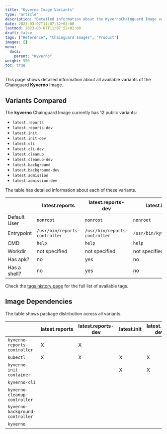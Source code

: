 ```yaml
---
title: "Kyverno Image Variants"
type: "article"
description: "Detailed information about the KyvernoChainguard Image variants"
date: 2023-03-07T11:07:52+02:00
lastmod: 2023-03-07T11:07:52+02:00
draft: false
tags: ["Reference", "Chainguard Images", "Product"]
images: []
menu:
  docs:
    parent: "Kyverno"
weight: 550
toc: true
---
```


This page shows detailed information about all available variants of the Chainguard **Kyverno** Image.

## Variants Compared
The **kyverno** Chainguard Image currently has 12 public variants: 

- `latest.reports`
- `latest.reports-dev`
- `latest.init`
- `latest.init-dev`
- `latest.cli`
- `latest.cli-dev`
- `latest.cleanup`
- `latest.cleanup-dev`
- `latest.background`
- `latest.background-dev`
- `latest.admission`
- `latest.admission-dev`

The table has detailed information about each of these variants.

|              | latest.reports                | latest.reports-dev            | latest.init           | latest.init-dev       | latest.cli                 | latest.cli-dev             | latest.cleanup                | latest.cleanup-dev            | latest.background                | latest.background-dev            | latest.admission   | latest.admission-dev |
|--------------|-------------------------------|-------------------------------|-----------------------|-----------------------|----------------------------|----------------------------|-------------------------------|-------------------------------|----------------------------------|----------------------------------|--------------------|----------------------|
| Default User | `nonroot`                     | `nonroot`                     | `nonroot`             | `nonroot`             | `nonroot`                  | `nonroot`                  | `nonroot`                     | `nonroot`                     | `nonroot`                        | `nonroot`                        | `nonroot`          | `nonroot`            |
| Entrypoint   | `/usr/bin/reports-controller` | `/usr/bin/reports-controller` | `/usr/bin/kyvernopre` | `/usr/bin/kyvernopre` | `/usr/bin/kubectl-kyverno` | `/usr/bin/kubectl-kyverno` | `/usr/bin/cleanup-controller` | `/usr/bin/cleanup-controller` | `/usr/bin/background-controller` | `/usr/bin/background-controller` | `/usr/bin/kyverno` | `/usr/bin/kyverno`   |
| CMD          | `help`                        | `help`                        | `help`                | `help`                | `help`                     | `help`                     | `help`                        | `help`                        | `help`                           | `help`                           | `help`             | `help`               |
| Workdir      | not specified                 | not specified                 | not specified         | not specified         | not specified              | not specified              | not specified                 | not specified                 | not specified                    | not specified                    | not specified      | not specified        |
| Has apk?     | no                            | yes                           | no                    | yes                   | no                         | yes                        | no                            | yes                           | no                               | yes                              | no                 | yes                  |
| Has a shell? | no                            | yes                           | no                    | yes                   | no                         | yes                        | no                            | yes                           | no                               | yes                              | no                 | yes                  |

Check the [tags history page](/chainguard/chainguard-images/reference/kyverno/tags_history/) for the full list of available tags.
## Image Dependencies
The table shows package distribution across all variants.

|                                 | latest.reports | latest.reports-dev | latest.init | latest.init-dev | latest.cli | latest.cli-dev | latest.cleanup | latest.cleanup-dev | latest.background | latest.background-dev | latest.admission | latest.admission-dev |
|---------------------------------|----------------|--------------------|-------------|-----------------|------------|----------------|----------------|--------------------|-------------------|-----------------------|------------------|----------------------|
| `kyverno-reports-controller`    | X              | X                  |             |                 |            |                |                |                    |                   |                       |                  |                      |
| `kubectl`                       | X              | X                  | X           | X               | X          | X              | X              | X                  | X                 | X                     | X                | X                    |
| `kyverno-init-container`        |                |                    | X           | X               |            |                |                |                    |                   |                       |                  |                      |
| `kyverno-cli`                   |                |                    |             |                 | X          | X              |                |                    |                   |                       |                  |                      |
| `kyverno-cleanup-controller`    |                |                    |             |                 |            |                | X              | X                  |                   |                       |                  |                      |
| `kyverno-background-controller` |                |                    |             |                 |            |                |                |                    | X                 | X                     |                  |                      |
| `kyverno`                       |                |                    |             |                 |            |                |                |                    |                   |                       | X                | X                    |
